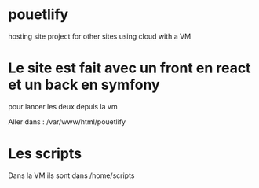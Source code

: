 # pouetlify
hosting site project for other sites using cloud with a VM

# Le site est fait avec un front en react et un back en symfony
pour lancer les deux depuis la vm 

Aller dans : /var/www/html/pouetlify

# Les scripts 
Dans la VM ils sont dans /home/scripts
